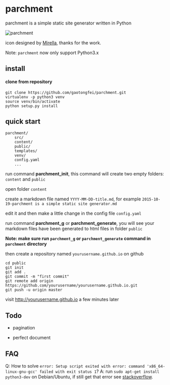 # parchment

parchment is a simple static site generator written in Python

![parchment](http://ww2.sinaimg.cn/large/005BlYP6gw1ex5nm4d2a7j3074074q3e.jpg)

icon designed by [Mirella](http://mirella-gabriele.deviantart.com/), thanks for the work. 

Note: `parchment` now only support Python3.x

## install

#### clone from repository
```
git clone https://github.com/gaotongfei/parchment.git
virtualenv -p python3 venv
source venv/bin/activate
python setup.py install
```

## quick start

```
parchment/
    src/
    content/
    public/
    templates/
    venv/
    config.yaml
    ...
```

run command **parchment_init**, this command will create two empty folders: `content` and `public`

open folder `content`

create a markdown file named `YYYY-MM-DD-title.md`, for example `2015-10-19-parchment is a simple static site generator.md`

edit it and then make a little change in the config file `config.yaml`

run command **parchment_g** or **parchment_generate**, you will see your markdown files have been generated to html files in folder `public`

**Note: make sure run `parchment_g` or `parchment_generate` command in `parchment` directory**

then create a repository named `yourusername.github.io` on github

```
cd public
git init
git add .
git commit -m "first commit"
git remote add origin https://github.com/yourusername/yourusername.github.io.git
git push -u origin master
```

visit http://yourusername.github.io a few minutes later

## Todo

* pagination

* perfect document

## FAQ

Q: How to solve `error: Setup script exited with error: command 'x86_64-linux-gnu-gcc' failed with exit status 1`?
A: run `sudo apt-get install python3-dev` on Debian/Ubuntu, if still get that error see <a href="http://stackoverflow.com/a/30279877/4144064">stackoverflow</a>.
